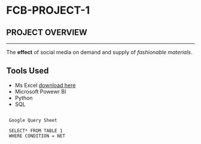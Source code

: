 # FCB-PROJECT-1
## PROJECT OVERVIEW
***
 The **effect** of social media on demand and supply of *fashionable materials*.

## Tools Used

- Ms Excel [download here](https://microsoft.com)
- Microsoft Powewr BI
- Python
- SQL

~~~

 Google Query Sheet

 SELECT* FROM TABLE 1
 WHERE CONDITION = NET

 ~~~
